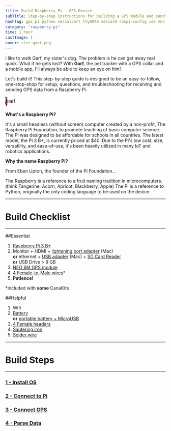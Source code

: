 ```yaml
---
title: Build Raspberry Pi - GPS Device
subTitle: Step-by-step instructions for building a GPS module and sending the coordinates to a server
hashtag: gps pi python serialport ttyAMA0 serial0 raspi-config ide vnc headless
category: "raspberry-pi"
time: 1 hour
castImage: 1
cover: circ-garf.png
---
```


I like to walk Garf, my sister's dog. The problem is he can get away real quick. What if he gets lost? With **Garf**, the pet tracker with a GPS collar and a mobile app, I'll always be able to keep an eye on him!

Let's build it! This step-by-step guide is designed to be an easy-to-follow, one-stop-shop for setup, questions, and troubleshooting for receiving and sending GPS data from a Raspberry Pi.

<img src="./assets/pi-logo-3.png" alt="Raspberry Pi" height="30" width="30">


**What's a Raspberry Pi?**

It's a small headless (without screen) computer created by a non-profit, The Raspberry Pi Foundation, to promote teaching of basic computer science. The Pi was designed to be affordable for schools in all countries. The latest model, the Pi 3 B+, is currently priced at $40. Due to the Pi's low cost, size, versatility, and ease-of-use, it's been heavily utilized in many IoT and robotics applications.

**Why the name Raspberry Pi?**

From Eben Upton, the founder of the Pi Foundation...

The Raspberry is a reference to a fruit naming tradition in microcomputers. (think Tangerine, Acorn, Apricot, Blackberry, Apple) The Pi is a reference to Python, originally the only coding language to be used on the device.

***

<h1 style="font-weight: bold">Build Checklist</h1>

***
##Essential

1) <a href="https://www.amazon.com/CanaKit-Raspberry-Ultimate-Starter-Clear/dp/B07BC567TW/ref=sr_1_6?s=electronics&ie=UTF8&qid=1550094539&sr=1-6&keywords=canakit+raspberry+pi+3" target="_blank">Raspberry Pi 3 B+</a>
2) Monitor + HDMI + <a href="https://www.amazon.com/AmazonBasics-Mini-DisplayPort-HDMI-Cable/dp/B0134V29UA/ref=sr_1_3?s=electronics&ie=UTF8&qid=1550098951&sr=1-3&keywords=hdmi+to+lightning+port" target="_blank">lightening port adapter</a> (Mac)  
**or** ethernet + <a href="https://www.amazon.com/AmazonBasics-1000-Gigabit-Ethernet-Adapter/dp/B00M77HMU0/ref=sr_1_3?s=electronics&ie=UTF8&qid=1550099115&sr=1-3&keywords=ethernet+to+usb+adapter" target="_blank">USB adapter</a> (Mac) +
<a href="https://www.amazon.com/UGREEN-Reader-Memory-Windows-Simultaneously/dp/B01EFPX9XA/ref=pd_lpo_vtph_147_tr_t_2?_encoding=UTF8&psc=1&refRID=G3BY2234F6DP9VJCRZWM">SD Card Reader</a>  
**or** USB Drive > 8 GB
3) <a href="https://www.amazon.com/DIYmall-AeroQuad-Antenna-Arduino-Aircraft/dp/B01H5FNA4K/ref=sr_1_1_sspa?s=electronics&ie=UTF8&qid=1550097557&sr=1-1-spons&keywords=neo6m+gps+module&psc=1" target="_blank">NEO 6M GPS module</a>
4) <a href="https://www.amazon.com/Elegoo-EL-CP-004-Multicolored-Breadboard-arduino/dp/B01EV70C78/ref=sr_1_2_sspa?s=electronics&ie=UTF8&qid=1550097630&sr=1-2-spons&keywords=female+to+male+jumper+wires&psc=1" target="_blank">4 Female-to-Male wires</a>*
5) **Patience!**

*included with **some** CanaKits

##Helpful

1) Wifi
2) <a href="https://www.amazon.com/dp/B0137ITW46/ref=psdc_10112773011_t1_B0137IPVY6" target="_blank">Battery</a>  
**or** <a href="https://www.amazon.com/dp/B0137ITW46/ref=psdc_10112773011_t1_B0137IPVY6" target="_blank">portable battery + MicroUSB</a>
3) <a href="https://www.amazon.com/VAPKER-2-54mm-Stackable-Straight-Arduino/dp/B01HHR77V8/ref=sr_1_4?s=electronics&ie=UTF8&qid=1550097290&sr=1-4&keywords=female+header" target="_blank">4 Female headers</a>
4) <a href="https://www.amazon.com/ANBES-Soldering-Iron-Kit-Electronics/dp/B06XZ31W3M/ref=sr_1_3?ie=UTF8&qid=1550097778&sr=8-3&keywords=sautering+iron" target="_blank">Sautering iron</a>
5) <a href="https://www.amazon.com/dp/B07J55HD6J/ref=sspa_dk_detail_0?psc=1&pd_rd_i=B07J55HD6J&pd_rd_w=m3pql&pf_rd_p=10ebaf99-73de-4f5d-a994-e7f5fc52f86f&pd_rd_wg=2MT0g&pf_rd_r=FY6RAJHMG98ZTYNP9866&pd_rd_r=4cd82a47-2fe2-11e9-891e-bb622be878cb" target="_blank">Solder wire</a>

***

<h1 style="font-weight: bold">Build Steps</h1>

***

<a href="#1"><h3>1 - Install OS</h3></a>
<a href="#2"><h3>2 - Connect to Pi</h3></a>
<a href="#3"><h3>3 - Connect GPS</h3></a>
<a href="#4"><h3>4 - Parse Data</h3></a>








